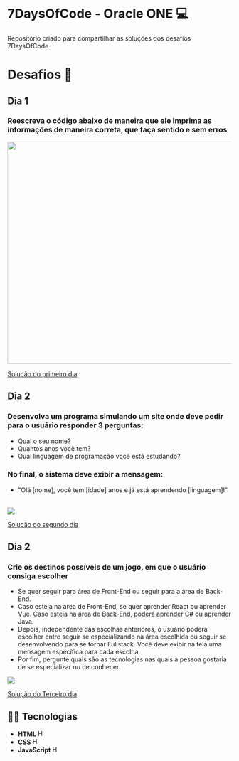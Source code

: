 # 7DaysOfCode - Oracle ONE 💻

Repositório criado para compartilhar as soluções dos desafios 7DaysOfCode

# Desafios 🎯

## Dia 1
### Reescreva o código abaixo de maneira que ele imprima as informações de maneira correta, que faça sentido e sem erros

<img src="https://github.com/user-attachments/assets/da2e3511-0157-4e6a-b237-d4578147b1e4" width="800px" height="500px">

[Solução do primeiro dia](./Primeiro)

## Dia 2
 ### Desenvolva um programa simulando um site onde deve pedir para o usuário responder 3 perguntas:

- Qual o seu nome?
- Quantos anos você tem?
- Qual linguagem de programação você está estudando?

### No final, o sistema deve exibir a mensagem:

- "Olá [nome], você tem [idade] anos e já está aprendendo [linguagem]!"

<br>
  
<img src="https://github.com/user-attachments/assets/d0012f04-7cfe-4406-b445-fd597f8f630d" >

[Solução do segundo dia](./Segundo)


## Dia 2

### Crie os destinos possíveis de um jogo, em que o usuário consiga escolher

- Se quer seguir para área de Front-End ou seguir para a área de Back-End.
- Caso esteja na área de Front-End, se quer aprender React ou aprender Vue. Caso esteja na área de Back-End, poderá aprender C# ou aprender Java.
- Depois, independente das escolhas anteriores, o usuário poderá escolher entre seguir se especializando na área escolhida ou seguir se desenvolvendo para se tornar Fullstack. Você deve exibir na tela uma mensagem específica para cada escolha.
- Por fim, pergunte quais são as tecnologias nas quais a pessoa gostaria de se especializar ou de conhecer. 

<img src="https://github.com/user-attachments/assets/da9eef35-ef20-4750-801d-0b948c74a850" >

[Solução do Terceiro dia](./Terceiro)


## 👨‍💻 Tecnologias

- **HTML** <img src="https://img.icons8.com/?size=100&id=20909&format=png&color=000000" alt="HTML Logo" width="15px" height="15px">  
- **CSS** <img src="https://img.icons8.com/?size=100&id=21278&format=png&color=000000" alt="HTML Logo" width="15px" height="15px">  
- **JavaScript** <img src="https://img.icons8.com/?size=100&id=108784&format=png&color=000000" alt="HTML Logo" width="15px" height="15px">  
